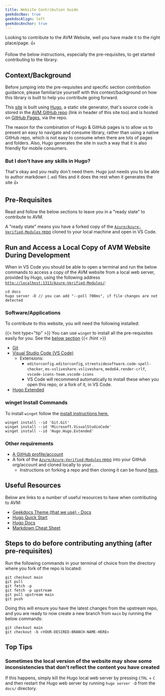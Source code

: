 ```yaml
---
title: Website Contribution Guide
geekdocNav: true
geekdocAlign: left
geekdocAnchor: true
---
```


Looking to contribute to the AVM Website, well you have made it to the right place/page. 👍

Follow the below instructions, especially the pre-requisites, to get started contributing to the library.

## Context/Background

Before jumping into the pre-requisites and specific section contribution guidance, please familiarize yourself with this context/background on how this library is built to help you contribute going forward.

This [site](https://aka.ms/avm) is built using [Hugo](https://gohugo.io/), a static site generator, that's source code is stored in the [AVM GitHub repo](https://aka.ms/avm/repo) (link in header of this site too) and is hosted on [GitHub Pages](https://pages.github.com), via the repo.

The reason for the combination of Hugo & GitHub pages is to allow us to present an easy to navigate and consume library, rather than using a native GitHub repo, which is not easy to consume when there are lots of pages and folders. Also, Hugo generates the site in such a way that it is also friendly for mobile consumers.

### But I don't have any skills in Hugo?

That's okay and you really don't need them. Hugo just needs you to be able to author markdown (`.md`) files and it does the rest when it generates the site 👍

## Pre-Requisites

Read and follow the below sections to leave you in a "ready state" to contribute to AVM.

A "ready state" means you have a forked copy of the [`Azure/Azure-Verified-Modules` repo](https://aka.ms/avm/repo) cloned to your local machine and open in VS Code.

## Run and Access a Local Copy of AVM Website During Development

When in VS Code you should be able to open a terminal and run the below commands to access a copy of the AVM website from a local web server, provided by Hugo, using the following address [`http://localhost:1313/Azure-Verified-Modules/`](http://localhost:1313/Azure-Verified-Modules/):

```text
cd docs
hugo server -D // you can add "--poll 700ms", if file changes are not detected
```

### Software/Applications

To contribute to this website, you will need the following installed:

{{< hint type="tip" >}}
You can use `winget` to install all the pre-requisites easily for you. See the [below section](#winget-install-commands)
{{< /hint >}}

- [Git](https://git-scm.com/book/en/v2/Getting-Started-Installing-Git)
- [Visual Studio Code (VS Code)](https://code.visualstudio.com/Download)
  - Extensions:
    - `editorconfig.editorconfig`, `streetsidesoftware.code-spell-checker`, `ms-vsliveshare.vsliveshare`, `medo64.render-crlf`, `vscode-icons-team.vscode-icons`
    - VS Code will recommend automatically to install these when you open this repo, or a fork of it, in VS Code.
- [Hugo Extended](https://gohugo.io/installation/)

### winget Install Commands

To install `winget` follow the [install instructions here.](https://learn.microsoft.com/windows/package-manager/winget/#install-winget)

```text
winget install --id 'Git.Git'
winget install --id 'Microsoft.VisualStudioCode'
winget install --id 'Hugo.Hugo.Extended'
```

### Other requirements

- [A GitHub profile/account](https://github.com/join)
- A fork of the [`Azure/Azure-Verified-Modules` repo](https://aka.ms/avm/repo) into your GitHub org/account and cloned locally to your .
  - Instructions on forking a repo and then cloning it can be found [here](https://docs.github.com/get-started/quickstart/fork-a-repo).

## Useful Resources

Below are links to a number of useful resources to have when contributing to AVM:

- [Geekdocs Theme (that we use) - Docs](https://geekdocs.de/usage/getting-started/)
- [Hugo Quick Start](https://gohugo.io/getting-started/quick-start/)
- [Hugo Docs](https://gohugo.io/documentation/)
- [Markdown Cheat Sheet](https://www.markdownguide.org/cheat-sheet/)

## Steps to do before contributing anything (after pre-requisites)

Run the following commands in your terminal of choice from the directory where you fork of the repo is located:

```text
git checkout main
git pull
git fetch -p
git fetch -p upstream
git pull upstream main
git push
```

Doing this will ensure you have the latest changes from the upstream repo, and you are ready to now create a new branch from `main` by running the below commands:

```text
git checkout main
git checkout -b <YOUR-DESIRED-BRANCH-NAME-HERE>
```

## Top Tips

### Sometimes the local version of the website may show some inconsistencies that don't reflect the content you have created

If this happens, simply kill the Hugo local web server by pressing `CTRL` + `C` and then restart the Hugo web server by running `hugo server -D` from the `docs/` directory.
